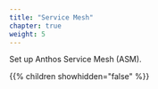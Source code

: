 ```yaml
---
title: "Service Mesh"
chapter: true
weight: 5
---
```

Set up Anthos Service Mesh (ASM).

{{% children showhidden="false" %}}